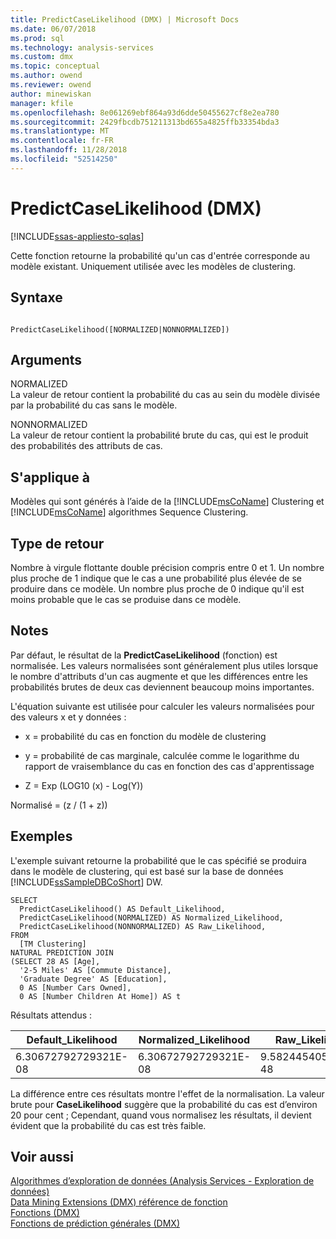 ```yaml
---
title: PredictCaseLikelihood (DMX) | Microsoft Docs
ms.date: 06/07/2018
ms.prod: sql
ms.technology: analysis-services
ms.custom: dmx
ms.topic: conceptual
ms.author: owend
ms.reviewer: owend
author: minewiskan
manager: kfile
ms.openlocfilehash: 8e061269ebf864a93d6dde50455627cf8e2ea780
ms.sourcegitcommit: 2429fbcdb751211313bd655a4825ffb33354bda3
ms.translationtype: MT
ms.contentlocale: fr-FR
ms.lasthandoff: 11/28/2018
ms.locfileid: "52514250"
---
```

# <a name="predictcaselikelihood-dmx"></a>PredictCaseLikelihood (DMX)
[!INCLUDE[ssas-appliesto-sqlas](../includes/ssas-appliesto-sqlas.md)]

  Cette fonction retourne la probabilité qu'un cas d'entrée corresponde au modèle existant. Uniquement utilisée avec les modèles de clustering.  
  
## <a name="syntax"></a>Syntaxe  
  
```  
  
PredictCaseLikelihood([NORMALIZED|NONNORMALIZED])  
```  
  
## <a name="arguments"></a>Arguments  
 NORMALIZED  
 La valeur de retour contient la probabilité du cas au sein du modèle divisée par la probabilité du cas sans le modèle.  
  
 NONNORMALIZED  
 La valeur de retour contient la probabilité brute du cas, qui est le produit des probabilités des attributs de cas.  
  
## <a name="applies-to"></a>S'applique à  
 Modèles qui sont générés à l’aide de la [!INCLUDE[msCoName](../includes/msconame-md.md)] Clustering et [!INCLUDE[msCoName](../includes/msconame-md.md)] algorithmes Sequence Clustering.  
  
## <a name="return-type"></a>Type de retour  
 Nombre à virgule flottante double précision compris entre 0 et 1. Un nombre plus proche de 1 indique que le cas a une probabilité plus élevée de se produire dans ce modèle. Un nombre plus proche de 0 indique qu'il est moins probable que le cas se produise dans ce modèle.  
  
## <a name="remarks"></a>Notes  
 Par défaut, le résultat de la **PredictCaseLikelihood** (fonction) est normalisée. Les valeurs normalisées sont généralement plus utiles lorsque le nombre d'attributs d'un cas augmente et que les différences entre les probabilités brutes de deux cas deviennent beaucoup moins importantes.  
  
 L'équation suivante est utilisée pour calculer les valeurs normalisées pour des valeurs x et y données :  
  
-   x = probabilité du cas en fonction du modèle de clustering  
  
-   y = probabilité de cas marginale, calculée comme le logarithme du rapport de vraisemblance du cas en fonction des cas d'apprentissage  
  
-   Z = Exp (LOG10 (x) - Log(Y))  
  
 Normalisé = (z / (1 + z))  
  
## <a name="examples"></a>Exemples  
 L'exemple suivant retourne la probabilité que le cas spécifié se produira dans le modèle de clustering, qui est basé sur la base de données [!INCLUDE[ssSampleDBCoShort](../includes/sssampledbcoshort-md.md)] DW.  
  
```  
SELECT  
  PredictCaseLikelihood() AS Default_Likelihood,  
  PredictCaseLikelihood(NORMALIZED) AS Normalized_Likelihood,  
  PredictCaseLikelihood(NONNORMALIZED) AS Raw_Likelihood,  
FROM  
  [TM Clustering]  
NATURAL PREDICTION JOIN  
(SELECT 28 AS [Age],  
  '2-5 Miles' AS [Commute Distance],  
  'Graduate Degree' AS [Education],  
  0 AS [Number Cars Owned],  
  0 AS [Number Children At Home]) AS t  
```  
  
 Résultats attendus :  
  
|Default_Likelihood|Normalized_Likelihood|Raw_Likelihood|  
|-------------------------|----------------------------|---------------------|  
|6.30672792729321E-08|6.30672792729321E-08|9.5824454056846E-48|  
  
 La différence entre ces résultats montre l'effet de la normalisation. La valeur brute pour **CaseLikelihood** suggère que la probabilité du cas est d’environ 20 pour cent ; Cependant, quand vous normalisez les résultats, il devient évident que la probabilité du cas est très faible.  
  
## <a name="see-also"></a>Voir aussi  
 [Algorithmes d’exploration de données &#40;Analysis Services - Exploration de données&#41;](../analysis-services/data-mining/data-mining-algorithms-analysis-services-data-mining.md)   
 [Data Mining Extensions &#40;DMX&#41; référence de fonction](../dmx/data-mining-extensions-dmx-function-reference.md)   
 [Fonctions &#40;DMX&#41;](../dmx/functions-dmx.md)   
 [Fonctions de prédiction générales &#40;DMX&#41;](../dmx/general-prediction-functions-dmx.md)  
  
  
